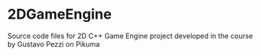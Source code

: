 # 2DGameEngine

Source code files for 2D C++ Game Engine project developed in the course by Gustavo Pezzi on Pikuma